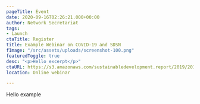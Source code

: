 ```yaml
---
pageTitle: Event
date: 2020-09-16T02:26:21.000+00:00
author: Network Secretariat
tags:
- Launch
ctaTitle: Register
title: Example Webinar on COVID-19 and SDSN
fImage: "/src/assets/uploads/screenshot-100.png"
featuredToggle: true
desc: "<p>Hello excerpt</p>"
ctaURL: https://s3.amazonaws.com/sustainabledevelopment.report/2019/2019_lac_sdg_index.pdf
location: Online webinar

---
```

Hello example
